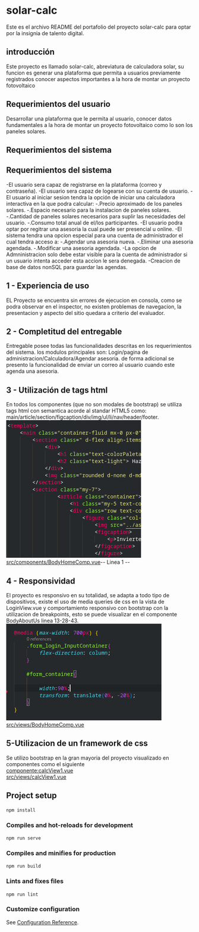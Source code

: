 # solar-calc
Este es el archivo README del portafolio del proyecto solar-calc para optar por la insignia de talento digital.

## introducción
Este proyecto es llamado solar-calc, abreviatura de calculadora solar, su funcion es generar una plataforma
que permita a usuarios previamente registrados conocer aspectos importantes a la hora de montar un proyecto
fotovoltaico

## Requerimientos del usuario
Desarrollar una plataforma que le permita al usuario, conocer datos fundamentales a la hora de montar un proyecto
fotovoltaico como lo son los paneles solares.

## Requerimientos del sistema
## Requerimientos del sistema
-El usuario sera capaz de registrarse en la plataforma (correo y contraseña).
-El usuario sera capaz de logearse con su cuenta de usuario.
-El usuario al iniciar sesion tendra la opción de iniciar una calculadora interactiva en la que podra calcular:
    -.Precio aproximado de los paneles solares.
    -.Espacio necesario para la instalacion de paneles solares.
    -.Cantidad de paneles solares necesarios para suplir las necesidades del usuario.
    -.Consumo total anual de el/los participantes.
-El usuario podra optar por regitrar una asesoria la cual puede ser presencial u online.
-El sistema tendra una opcion especial para una cuenta de administrador el cual tendra acceso a:
    -.Agendar una asesoria nueva.
    -.Eliminar una asesoria agendada.
    -.Modificar una asesoria agendada.
-La opcion de Admninistracion solo debe estar visible para la cuenta de administrador si un usuario intenta acceder
 esta accion le sera denegada.
 -Creacion de base de datos nonSQL para guardar las agendas. 

## 1 - Experiencia de uso
EL Proyecto se encuentra sin errores de ejecucion en consola, como se podra observar en el inspector, no existen problemas de navegacion, la presentacion y aspecto del sitio quedara a criterio del evaluador.

## 2 - Completitud del entregable
Entregable posee todas las funcionalidades descritas en los requerimientos del sistema.
los modulos principales son: Login/pagina de administracion/Calculadora/Agendar asesoria.
de forma adicional se presento la funcionalidad de enviar un correo al usuario cuando este agenda una asesoria.

## 3 - Utilización de tags html
En todos los componentes (que no son modales de bootstrap) se utiliza tags html con semantica acorde al standar HTML5 como: main/article/section/figcaption/div/img/ul/li/nav/header/footer. 
![componente:BodyHomeComp.vue](src/assets/img/readmeImg/punto3rubrica.png) <br/>
[src/components/BodyHomeComp.vue](src/components/BodyHomeComp.vue)-- Linea 1 --

## 4 - Responsividad
El proyecto es responsivo en su totalidad, se adapta a todo tipo de dispositivos, existe el uso de 
media queries de css en la vista de LoginView.vue y comportamiento responsivo con bootstrap con la utilizacion de breakpoints, esto se puede visualizar en el componente BodyAboutUs linea 13-28-43.
![componente:LoginView.vue](src/assets/img/readmeImg/punto4rubrica.png)<br/> 
[src/views/BodyHomeComp.vue](src/views/LoginView.vue)

## 5-Utilizacion de un framework de css
Se utilizo bootstrap en la gran mayoria del proyecto visualizado en componentes como el siguiente  
[componente:calcView1.vue](src/assets/img/readmeImg/punto5rubrica.png)<br/>
[src/views/calcView1.vue](src/views/calc1View.vue)
## Project setup
```
npm install
```

### Compiles and hot-reloads for development
```
npm run serve
```

### Compiles and minifies for production
```
npm run build
```

### Lints and fixes files
```
npm run lint
```

### Customize configuration
See [Configuration Reference](https://cli.vuejs.org/config/).
